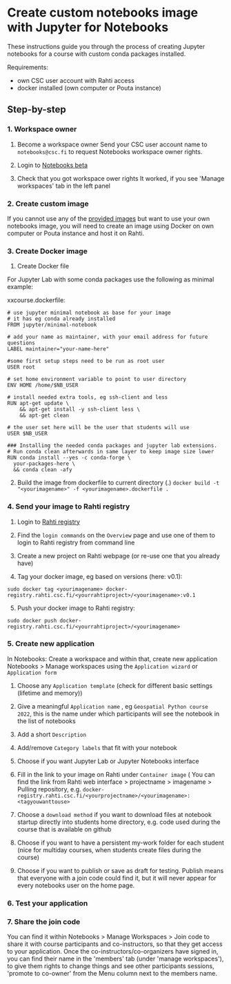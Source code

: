 # Create custom notebooks image with Jupyter for Notebooks 

These instructions guide you through the process of creating Jupyter notebooks for a course with custom conda packages installed. 

Requirements: 

* own CSC user account with Rahti access
* docker installed (own computer or Pouta instance)

## Step-by-step

### 1. Workspace owner

1. Become a workspace owner
Send your CSC user account name to `notebooks@csc.fi` to request Notebooks workspace owner rights.

2. Login to [Notebooks beta](https://notebooks-beta.rahtiapp.fi/welcome)

3. Check that you got workspace ower rights
It worked, if you see 'Manage workspaces' tab in the left panel

### 2. Create custom image

If you cannot use any of the [provided images](https://github.com/CSCfi/notebook-images/tree/master/builds) but want to use your own notebooks image, you will need to create an image using Docker on own computer or Pouta instance and host it on Rahti.

### 3. Create Docker image

1. Create Docker file

For Jupyter Lab with some conda packages use the following as minimal example:

xxcourse.dockerfile:

```text 
# use jupyter minimal notebook as base for your image
# it has eg conda already installed
FROM jupyter/minimal-notebook

# add your name as maintainer, with your email address for future questions
LABEL maintainer="your-name-here"

#some first setup steps need to be run as root user
USER root

# set home environment variable to point to user directory
ENV HOME /home/$NB_USER

# install needed extra tools, eg ssh-client and less
RUN apt-get update \
    && apt-get install -y ssh-client less \
    && apt-get clean

# the user set here will be the user that students will use 
USER $NB_USER

### Installing the needed conda packages and jupyter lab extensions. 
# Run conda clean afterwards in same layer to keep image size lower
RUN conda install --yes -c conda-forge \
  your-packages-here \
  && conda clean -afy

```

2. Build the image from dockerfile to current directory (.)
`docker build -t "<yourimagename>" -f <yourimagename>.dockerfile .`

### 4. Send your image to Rahti registry

1. Login to [Rahti registry](https://registry-console.rahti.csc.fi/)

2. Find the `login commands` on the `Overview` page and use one of them to login to Rahti registry from command line

3. Create a new project on Rahti webpage (or re-use one that you already have)

4. Tag your docker image, eg based on versions (here: v0.1):

`sudo docker tag <yourimagename> docker-registry.rahti.csc.fi/<yourrahtiproject>/<yourimagename>:v0.1`

5. Push your docker image to Rahti registry:

`sudo docker push docker-registry.rahti.csc.fi/<yourrahtiproject>/<yourimagename>`

### 5. Create new application

In Notebooks: Create a workspace and within that, create new application
Notebooks > Manage workspaces using the `Application wizard` or `Application form`

1. Choose any `Application template` (check for different basic settings (lifetime and memory))

2. Give a meaningful `Application name` , eg `Geospatial Python course 2022`, this is the name under which participants will see the notebook in the list of notebooks

3. Add a short `Description`

4. Add/remove `Category labels` that fit with your notebook

5. Choose if you want Jupyter Lab or Jupyter Notebooks interface

6. Fill in the link to your image on Rahti under `Container image` ( You can find the link from Rahti web interface > projectname > imagename > Pulling repository, e.g. `docker-registry.rahti.csc.fi/<yourprojectname>/<yourimagename>:<tagyouwanttouse>`

7. Choose a `download method` if you want to download files at notebook startup directly into students home directory, e.g. code used during the course that is available on github

8. Choose if you want to have a persistent my-work folder for each student (nice for multiday courses, when students create files during the course)

9. Choose if you want to publish or save as draft for testing. Publish means that everyone with a join code could find it, but it will never appear for every notebooks user on the home page.

### 6. Test your application

### 7. Share the join code 

You can find it within Notebooks > Manage Workspaces > Join code to share it with course participants and co-instructors, so that they get access to your application.
Once the co-instructors/co-organizers have signed in, you can find their name in the 'members' tab (under 'manage workspaces'), to give them rights to change things and see other participants sessions, 'promote to co-owner' from the Menu column next to the members name.
